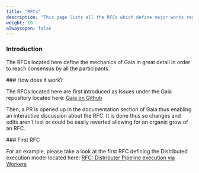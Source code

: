 ```yaml
---
title: "RFCs"
description: "This page lists all the RFCs which define major works regarding Gaia."
weight: 10
alwaysopen: false
---
```


### Introduction

The RFCs located here define the mechanics of Gaia in great detail in order to reach
consensus by all the participants.

### How does it work?

The RFCs located here are first introduced as Issues under the Gaia repository located here:
<a href="https://github.com/gaia-pipeline/gaia" target="_blank">Gaia on Github</a>

Then, a PR is opened up in the documentation section of Gaia thus enabling an interactive
discussion about the RFC. It is done thus so changes and edits aren't lost or could be easily
reverted allowing for an organic grow of an RFC.

### First RFC

For an example, please take a look at the first RFC defining the Distributed execution model
located here: <a href="https://github.com/gaia-pipeline/gaia/issues/107" target="_blank">RFC: Distributer Pipeline execution via Workers</a>

